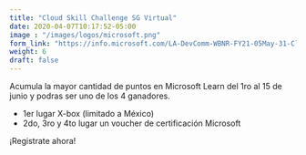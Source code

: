 ```yaml
---
title: "Cloud Skill Challenge SG Virtual"
date: 2020-04-07T10:17:52-05:00
image : "/images/logos/microsoft.png"
form_link: "https://info.microsoft.com/LA-DevComm-WBNR-FY21-05May-31-Cloud-Skill-Challenge-SG-Virtual-SRDEM76461_LP02-On-Demand-Registration---Form-in-Body.html"
weight: 6
draft: false
---
```


Acumula la mayor cantidad de puntos en Microsoft Learn del 1ro al 15 de junio y podras ser uno de los 4 ganadores.

* 1er lugar X-box (limitado a México)
* 2do, 3ro y 4to lugar un voucher de certificación Microsoft

¡Registrate ahora!